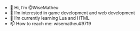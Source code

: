 - 👋 Hi, I’m @WiseMatheu
- 👀 I’m interested in game development and web development
- 🌱 I’m currently learning Lua and HTML
- 📫 How to reach me: wisematheu#9719
